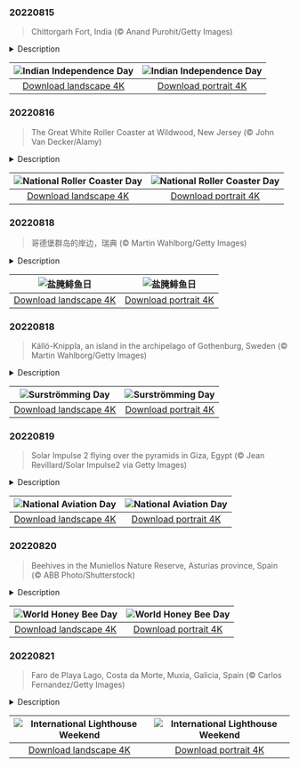 

### 20220815

> Chittorgarh Fort, India (© Anand Purohit/Getty Images)

<details>
<summary>Description</summary>

> At 8 miles in circumference, the Chittorgarh Fort is one of the largest forts in India, a nation with scores of ancient and medieval fortresses. For starters there are seven massive gates from which to enter. Inside you'll find four palaces and 19 temples. At one time there were almost 100 bodies of water, most of them ponds fed by natural catchment and rainfall, although now there are only 20. Chittorgarh ('garh' means 'fort,' so it's also known as Chittor Fort) is so old, no one is sure exactly when it was built, although reports of its earliest capture go back to the 8th century. It is one of six large forts in the northwestern state of Rajasthan referred to as the Hill Forts of Rajasthan, all of them collectively designated a UNESCO World Heritage Site. We're featuring this important and ancient complex on India's 75th Independence Day, one of India's three national holidays.
> 
> On August 15, 1947, India officially broke free of Great Britain and became a sovereign and democratic nation with the speedy passage of the Indian Independence Act. The paperwork might have been fast, but the struggle for independence from British rule lasted 90 years and cost many Indian lives. The British controlled the Indian subcontinent for nearly 200 years, after winning the decisive Battle of Plassey in 1757. The victory allowed the English East India Company to eventually exercise control over most of the rest of the Indian subcontinent, Burma, and Afghanistan. East India remained the supreme authority in India for a century until 1857 when a massive rebellion by civilians and Indian soldiers against the company was suppressed, resulting in direct British rule, referred to as the British raj.
> 
> The ensuing decades saw the formation of the Indian National Congress, the rise of Indian nationalism, various armed rebellions, and many acts of civil disobedience led by Mahatma Gandhi and others, before independence was finally achieved. While India as we know it is still a very young nation, the Chittor Fort reminds us the land and people that created modern India have endured and thrived for millennia.

</details>

| ![Indian Independence Day](https://cn.bing.com/th?id=OHR.ChittorgarhFort_EN-US2246278299_UHD.jpg&pid=hp&w=400&h=224&rs=1&c=4) | ![Indian Independence Day](https://cn.bing.com/th?id=OHR.ChittorgarhFort_EN-US2246278299_1080x1920.jpg&pid=hp&w=155&h=315&rs=1&c=4) |
|:---------:|:---------:|
| [Download landscape 4K](https://cn.bing.com/th?id=OHR.ChittorgarhFort_EN-US2246278299_UHD.jpg) | [Download portrait 4K](https://cn.bing.com/th?id=OHR.ChittorgarhFort_EN-US2246278299_1080x1920.jpg) |

### 20220816

> The Great White Roller Coaster at Wildwood, New Jersey (© John Van Decker/Alamy)

<details>
<summary>Description</summary>

> To really get the feel for today's photo, stop what you're doing, put your hands in the air, and imagine yourself plunging downhill at 50 miles an hour. Screaming is optional. It's National Roller Coaster Day and we're waiting in line at Morey's Piers in Wildwood, New Jersey, for our ride on the Great White. A hybrid wooden and steel coaster, it's been in operation since 1996 and reaches its highest point 110 feet above the ground. Coaster enthusiasts point out the ride's dip under the pier shortly after the start as one of its highlights. It's also noted for a portion of the ride swinging out over the nearby beach.
> 
> Roller coasters have come a long way since their early days beginning in the 17th century as Russian sled rides. Eventually called Russian Mountains, those original rides were just tall, wooden ramps covered in ice. When the concept made its way to the much warmer France, the sleds rolled across the tracks on wooden rollers, hence the name 'roller coaster.' Coasters saw another advancement in the 1870s when a Pennsylvania mining company built a downhill gravity railroad to transport coal. Its train cars held double duty by giving thrill rides to tourists during down time.
> 
> By the 1920s, coasters had entered their 'golden age.' New construction techniques allowed designers to build them taller, longer, and faster, drawing crowds to newly opened amusement parks around the world. These days, the United States alone has about 760 roller coasters, and thrill seekers take them on roughly 1.7 billion rides per year. Aieeeeee!

</details>

| ![National Roller Coaster Day](https://cn.bing.com/th?id=OHR.GreatWhiteRoller_EN-US2453743631_UHD.jpg&pid=hp&w=400&h=224&rs=1&c=4) | ![National Roller Coaster Day](https://cn.bing.com/th?id=OHR.GreatWhiteRoller_EN-US2453743631_1080x1920.jpg&pid=hp&w=155&h=315&rs=1&c=4) |
|:---------:|:---------:|
| [Download landscape 4K](https://cn.bing.com/th?id=OHR.GreatWhiteRoller_EN-US2453743631_UHD.jpg) | [Download portrait 4K](https://cn.bing.com/th?id=OHR.GreatWhiteRoller_EN-US2453743631_1080x1920.jpg) |

### 20220818

> 哥德堡群岛的岸边，瑞典 (© Martin Wahlborg/Getty Images)

<details>
<summary>Description</summary>

> 把你的鼻子捂严实了，今天是盐腌鲱鱼日！我们将在瑞典开封今年的盐腌鲱鱼，享用这些神奇的腐烂食物。盐腌鲱鱼是用4月和5月捕获的波罗的海鲱鱼，加少量盐腌制发酵而成。从20世纪40年代开始，一项皇家法令就禁止在8月的第三个星期四之前出售盐腌鲱鱼，以防止未完全发酵的鱼被出售。现在，瑞典已没有了这项法令，但这个规矩已经成了当地传统。
> 
> 瑞典人沉迷于装在烟熏罐头里的盐腌鲱鱼。他们坚持应该在室外打开这种罐头，最好是在水下打开，这样可以减轻“世界最臭食物”的恶臭。你可能已经看过那些流行的挑战视频，视频中人们尝试打开盐腌鲱鱼罐头尝一尝，最终惨遭失败。这正是其中的乐趣，虽然这些视频并没有真正展示出盐腌鲱鱼的风味。
> 
> 今天的照片是哥德堡群岛北部的一个小渔村。此时，那里的人们可能正在享用加了盐腌鲱鱼的瑞典薄饼。他们通常还会再加上红洋葱、酸奶油和莳萝，佐以一杯酒、啤酒甚至是牛奶。据说，这样吃起来味道非常刺激，风味极佳，带着酸味。当然，前提是你能咽得下去。一位美食评论家曾有句名言：“吃盐腌鲱鱼最大的挑战不是在吃之前吐，而是吃了第一口之后才吐。

</details>

| ![盐腌鲱鱼日](https://cn.bing.com/th?id=OHR.SourHerring_ZH-CN4136738467_UHD.jpg&pid=hp&w=400&h=224&rs=1&c=4) | ![盐腌鲱鱼日](https://cn.bing.com/th?id=OHR.SourHerring_ZH-CN4136738467_1080x1920.jpg&pid=hp&w=155&h=315&rs=1&c=4) |
|:---------:|:---------:|
| [Download landscape 4K](https://cn.bing.com/th?id=OHR.SourHerring_ZH-CN4136738467_UHD.jpg) | [Download portrait 4K](https://cn.bing.com/th?id=OHR.SourHerring_ZH-CN4136738467_1080x1920.jpg) |

### 20220818

> Källö-Knippla, an island in the archipelago of Gothenburg, Sweden (© Martin Wahlborg/Getty Images)

<details>
<summary>Description</summary>

> Get your clothespins ready, it's Surströmming Day! For the uninitiated, that means we're in Sweden and cracking open this year's surströmming harvest to enjoy its putrid wonder. Surströmming is Baltic herring that's been caught in April and May, then lightly salted and allowed to ferment. Beginning in the 1940s, a royal ordinance forbade the selling of Surströmming before the third Thursday in August to prevent incompletely fermented fish from being sold. The ordinance is no longer on the books, but the tradition holds.
> 
> Swedes indulge in fermented herring from bloated cans that most insist should be opened outside and preferably underwater. That's the recommended way to alleviate the stench from what some call the world's worst-smelling food. You may have seen popular 'challenge' videos of people trying to brave the experience and failing miserably. That's part of the fun, even if those videos are not the best representations of a true surströmming feast.
> 
> In today's photo, we're visiting a small fishing village on the island of Källö-Knippla in Gothenburg's northern archipelago. People there today might enjoy some surströmming on top of tunnbröd (flatbread). It's common to cover the fish in red onions, sour cream, and dill and then wash it all down with a shot of booze, a beer, or even milk. The taste is said to be very sharp, savory, and even acidic. That is, if you can keep it down. One food critic famously said that 'the biggest challenge when eating surströmming is to vomit only after the first bite, as opposed to before.'

</details>

| ![Surströmming Day](https://cn.bing.com/th?id=OHR.SourHerring_EN-US2672490827_UHD.jpg&pid=hp&w=400&h=224&rs=1&c=4) | ![Surströmming Day](https://cn.bing.com/th?id=OHR.SourHerring_EN-US2672490827_1080x1920.jpg&pid=hp&w=155&h=315&rs=1&c=4) |
|:---------:|:---------:|
| [Download landscape 4K](https://cn.bing.com/th?id=OHR.SourHerring_EN-US2672490827_UHD.jpg) | [Download portrait 4K](https://cn.bing.com/th?id=OHR.SourHerring_EN-US2672490827_1080x1920.jpg) |

### 20220819

> Solar Impulse 2 flying over the pyramids in Giza, Egypt (© Jean Revillard/Solar Impulse2 via Getty Images)

<details>
<summary>Description</summary>

> In the summer of 2016, an experimental solar-powered airplane called Solar Impulse 2 completed a 26,000-mile multi-stage trip around the world without using a single drop of jet fuel. The remarkable feat took longer than a year and made the slow-flying plane part of aviation history. We are remembering this seminal flight today to mark National Aviation Day, established in 1939 by President Franklin Roosevelt as a day to celebrate the advancement of flight. August 19 was chosen because it is the birthdate of Orville Wright, who in 1903, with his brother Wilbur Wright, became the first to achieve powered, controlled flight on the hills of Kitty Hawk on North Carolina's Outer Banks.
> 
> Solar Impulse 2 was the second aircraft built by Swiss aviators André Borschberg and Bertrand Piccard. Borschberg is an engineer by training, Piccard a psychiatrist and balloonist who copiloted the first balloon to fly around the world nonstop. The pair took turns piloting the aircraft, which can carry only one person, on a multi-leg, 16-month flight around the world that started and ended in Abu Dhabi in the United Arab Emirates.
> 
> This image was taken during the final leg from Egypt to Abu Dhabi as Solar Impulse 2 flew over the Great Pyramids of Giza. The superlight plane was powered by thousands of solar cells mounted atop its fuselage and jumbo-jet sized wings. Batteries stored energy so it could fly at night. The going was slow by the standards of modern jet travel—Solar Impulse 2 flew at an average speed of 50 mph. Clearly, solar-powered flight on a commercial scale is still many years away, but as this photo shows, its Kitty Hawk moment is in the books.

</details>

| ![National Aviation Day](https://cn.bing.com/th?id=OHR.SolarImpulse2_EN-US2864472613_UHD.jpg&pid=hp&w=400&h=224&rs=1&c=4) | ![National Aviation Day](https://cn.bing.com/th?id=OHR.SolarImpulse2_EN-US2864472613_1080x1920.jpg&pid=hp&w=155&h=315&rs=1&c=4) |
|:---------:|:---------:|
| [Download landscape 4K](https://cn.bing.com/th?id=OHR.SolarImpulse2_EN-US2864472613_UHD.jpg) | [Download portrait 4K](https://cn.bing.com/th?id=OHR.SolarImpulse2_EN-US2864472613_1080x1920.jpg) |

### 20220820

> Beehives in the Muniellos Nature Reserve, Asturias province, Spain (© ABB Photo/Shutterstock)

<details>
<summary>Description</summary>

> Today we're celebrating World Honey Bee Day, honoring the humble bee's role in pollinating our crops and sharing honey goodness with us. It's remarkable to consider that there are around 20,000 different species of bees in the world, but just eight species of honey bees. And it's sobering to realize how fragile their existence is. Billions of honey bees have disappeared over the last 15 years in what's known as colony collapse disorder. There's no definitive explanation for the die-off, though scientists believe pesticides, loss of habitat, climate change, mite infestation, and disease are contributing factors. Now we need to reintroduce bees and other pollinators to safeguard our food system.
> 
> Of course, besides pollinating plants, bees produce honey to feed their hive community over the winter. And since honey bees produce double or triple the amount of honey they need, there's plenty for us to enjoy, too. Unfortunately for busy beekeepers here in the northwest province of Asturias, Spain, local endangered brown bears are also partial to snacking on honey. Hence the traditional stone wall protecting the hives from sticky-pawed thieves.
> 
> While the bear has always had pride of place in Spanish culture—it's the symbol of Madrid, for example—bears' reputation for plundering honey hives and sometimes even killing livestock makes them unpopular with beekeepers and farmers. The brown bears of Spain were once aggressively hunted, and the bear population fell to dangerously low levels by the 1970s. Conservationists worked to gain legal protection for the bears, and now there's a delicate balance between bears and bees in Asturias. Ecotourism here in the Muniellos Nature Reserve helps beekeepers and farmers sustain their businesses, with carefully organized tours allowing visitors to observe the bears from a distance while spending money on local honey. Sweet.

</details>

| ![World Honey Bee Day](https://cn.bing.com/th?id=OHR.BearProof_EN-US2982363241_UHD.jpg&pid=hp&w=400&h=224&rs=1&c=4) | ![World Honey Bee Day](https://cn.bing.com/th?id=OHR.BearProof_EN-US2982363241_1080x1920.jpg&pid=hp&w=155&h=315&rs=1&c=4) |
|:---------:|:---------:|
| [Download landscape 4K](https://cn.bing.com/th?id=OHR.BearProof_EN-US2982363241_UHD.jpg) | [Download portrait 4K](https://cn.bing.com/th?id=OHR.BearProof_EN-US2982363241_1080x1920.jpg) |

### 20220821

> Faro de Playa Lago, Costa da Morte, Muxia, Galicia, Spain (© Carlos Fernandez/Getty Images)

<details>
<summary>Description</summary>

> This solemn beacon set atop a rocky outcropping is in a country usually associated with sand and sun, making this a side of Spain many do not often see. We're looking out at the sea on the Costa da Morte, or Coast of Death, a nasty name for an equally nasty (but beautiful!) stretch of Galician coastline in the extreme northwest of Spain. We're featuring Costa da Morte during International Lighthouse Weekend because mariners are never happier to see a lighthouse than when they're sailing this coast, known as the Bermuda Triangle of the Eastern Atlantic.
> 
> The Costa da Morte is known for its lighthouses, like this one, called Faro de Playa Lago, one of many strung along 125 miles of coast from Finisterre in the south to Malpica in the north.  As a devourer of ships, the Costa da Morte is prolific. Since the 14th century, more than 600 shipwrecks costing thousands of lives have been documented. The rocky Costa da Morte faces the open North Atlantic and takes the brunt of big ocean swells. Deep waters turn to shallow waters quickly near this rocky cliff-strewn coast, known for its strong currents and hidden rocks. The fog can roll in quickly. Storms form frequently. And hurricane-force winds are not uncommon.
> 
> Cool, rainy, and rocky, the Galicia region of Spain is more 'Lord of the Rings' than Club Med. To visit the lighthouses of Costa da Morte, you can walk a trail appropriately called Camino dos Faros (Road of the Lighthouses). While satellite technology and electronic instruments have vastly changed how safely we can now navigate the seas, lighthouses are still vital to boating and the maritime industry. Plus, they're just darn good-looking.

</details>

| ![International Lighthouse Weekend](https://cn.bing.com/th?id=OHR.CostadaMorte_EN-US3132736041_UHD.jpg&pid=hp&w=400&h=224&rs=1&c=4) | ![International Lighthouse Weekend](https://cn.bing.com/th?id=OHR.CostadaMorte_EN-US3132736041_1080x1920.jpg&pid=hp&w=155&h=315&rs=1&c=4) |
|:---------:|:---------:|
| [Download landscape 4K](https://cn.bing.com/th?id=OHR.CostadaMorte_EN-US3132736041_UHD.jpg) | [Download portrait 4K](https://cn.bing.com/th?id=OHR.CostadaMorte_EN-US3132736041_1080x1920.jpg) |